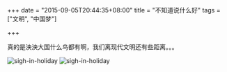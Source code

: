 +++
date = "2015-09-05T20:44:35+08:00"
title = "不知道说什么好"
tags = ["文明", "中国梦"]

+++

真的是泱泱大国什么鸟都有啊，我们离现代文明还有些距离。。。

![sigh-in-holiday](http://blog.webfuns.net/images/2015-09-05-sigh-in-holiday.jpg)
![sigh-in-holiday](http://blog.webfuns.net/images/2015-09-05-sigh-in-holiday-02.jpg)